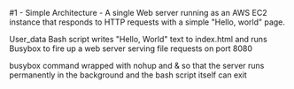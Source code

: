 #1 - Simple Architecture - A single Web server running as an AWS EC2 instance that responds to HTTP requests with a simple "Hello, world" page.

User_data Bash script writes "Hello, World" text to index.html and runs Busybox to fire up a web server serving file requests on port 8080

busybox command wrapped with nohup and & so that the server runs permanently in the background and the bash script itself can exit
